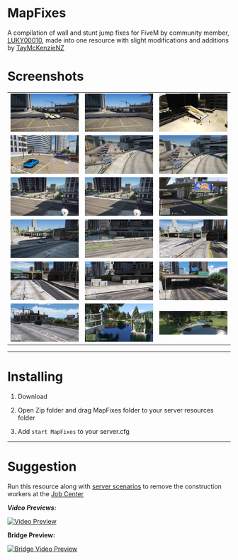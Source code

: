 # MapFixes

A compilation of wall and stunt jump fixes for FiveM by community member, [LUKY00010](https://forum.cfx.re/u/luky00010/), made into one resource with slight modifications and additions by [TayMcKenzieNZ](https://github.com/taymckenzienz)

# Screenshots

| | | |
|-|-|-|
| <img src="Screenshots/a.jpg" width="250"> | <img src="Screenshots/b.jpg" width="250"> | <img src="Screenshots/c.jpg" width="250"> |
| <img src="Screenshots/d.jpg" width="250"> | <img src="Screenshots/e.jpg" width="250"> | <img src="Screenshots/f.jpg" width="250"> |
| <img src="Screenshots/g.jpg" width="250"> | <img src="Screenshots/h.jpg" width="250"> | <img src="Screenshots/i.jpg" width="250"> |
| <img src="Screenshots/k.jpg" width="250"> | <img src="Screenshots/l.jpg" width="250"> | <img src="Screenshots/m.jpg" width="250"> |
| <img src="Screenshots/n.jpg" width="250"> | <img src="Screenshots/o.jpg" width="250"> | <img src="Screenshots/q.jpg" width="250"> |
| <img src="Screenshots/r.jpg" width="250"> | <img src="Screenshots/s.jpg" width="250"> | <img src="Screenshots/t.jpg" width="250"> |


---------------------------------------

# Installing

1. Download

2. Open Zip folder and drag MapFixes folder to your server resources folder

3. Add `start MapFixes` to your server.cfg

---------------------------------------

# Suggestion

Run this resource along with [server scenarios](https://github.com/TayMcKenzieNZ/server_scenarios) to remove the construction workers at the [Job Center](https://github.com/TayMcKenzieNZ/WallFixes/blob/main/Wall%20Fixes/Screenshots/c.jpg)

_**Video Previews:**_

[![Video Preview](https://img.youtube.com/vi/aR7FJ6mFj8U/0.jpg)](https://www.youtube.com/watch?v=aR7FJ6mFj8U)

**Bridge Preview:**

[![Bridge Video Preview](https://img.youtube.com/vi/Myin8mm9SCY/0.jpg)](https://www.youtube.com/watch?v=Myin8mm9SCY)
